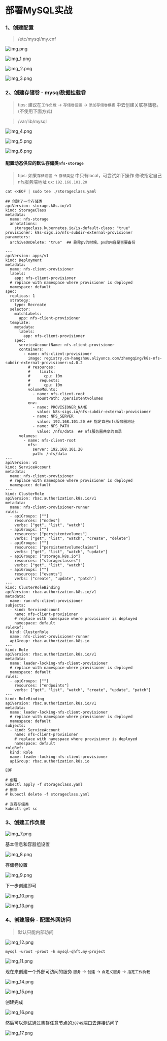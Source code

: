 # 部署MySQL实战

### 1、创建配置

> /etc/mysql/my.cnf

![img.png](images/kubesphere-deploy-mysql-01.png)

![img_1.png](images/kubesphere-deploy-mysql-02.png)

![img_2.png](images/kubesphere-deploy-mysql-03.png)

![img_3.png](images/kubesphere-deploy-mysql-04.png)

### 2、创建存储卷 - mysql数据挂载卷

> tips: 建议在`工作负载` -> `存储卷设置` -> `添加存储卷模板` 中去创建关联存储卷。(不使用下面方式)

> /var/lib/mysql

![img_4.png](images/kubesphere-deploy-mysql-05.png)

![img_5.png](images/kubesphere-deploy-mysql-06.png)

![img_6.png](images/kubesphere-deploy-mysql-07.png)

#### 配置动态供应的默认存储类`nfs-storage`

> tips: 如果`存储设置` -> `存储类型` 中只有local，可尝试如下操作
> 修改指定自己nfs服务端地址 ex: `192.168.101.20`

```shell
cat <<EOF | sudo tee ./storageclass.yaml

## 创建了一个存储类
apiVersion: storage.k8s.io/v1
kind: StorageClass
metadata:
  name: nfs-storage
  annotations:
    storageclass.kubernetes.io/is-default-class: "true"
provisioner: k8s-sigs.io/nfs-subdir-external-provisioner
parameters:
  archiveOnDelete: "true"  ## 删除pv的时候，pv的内容是否要备份

---
apiVersion: apps/v1
kind: Deployment
metadata:
  name: nfs-client-provisioner
  labels:
    app: nfs-client-provisioner
  # replace with namespace where provisioner is deployed
  namespace: default
spec:
  replicas: 1
  strategy:
    type: Recreate
  selector:
    matchLabels:
      app: nfs-client-provisioner
  template:
    metadata:
      labels:
        app: nfs-client-provisioner
    spec:
      serviceAccountName: nfs-client-provisioner
      containers:
        - name: nfs-client-provisioner
          image: registry.cn-hangzhou.aliyuncs.com/zhengqing/k8s-nfs-subdir-external-provisioner:v4.0.2
          # resources:
          #    limits:
          #      cpu: 10m
          #    requests:
          #      cpu: 10m
          volumeMounts:
            - name: nfs-client-root
              mountPath: /persistentvolumes
          env:
            - name: PROVISIONER_NAME
              value: k8s-sigs.io/nfs-subdir-external-provisioner
            - name: NFS_SERVER
              value: 192.168.101.20 ## 指定自己nfs服务器地址
            - name: NFS_PATH  
              value: /nfs/data  ## nfs服务器共享的目录
      volumes:
        - name: nfs-client-root
          nfs:
            server: 192.168.101.20
            path: /nfs/data
---
apiVersion: v1
kind: ServiceAccount
metadata:
  name: nfs-client-provisioner
  # replace with namespace where provisioner is deployed
  namespace: default
---
kind: ClusterRole
apiVersion: rbac.authorization.k8s.io/v1
metadata:
  name: nfs-client-provisioner-runner
rules:
  - apiGroups: [""]
    resources: ["nodes"]
    verbs: ["get", "list", "watch"]
  - apiGroups: [""]
    resources: ["persistentvolumes"]
    verbs: ["get", "list", "watch", "create", "delete"]
  - apiGroups: [""]
    resources: ["persistentvolumeclaims"]
    verbs: ["get", "list", "watch", "update"]
  - apiGroups: ["storage.k8s.io"]
    resources: ["storageclasses"]
    verbs: ["get", "list", "watch"]
  - apiGroups: [""]
    resources: ["events"]
    verbs: ["create", "update", "patch"]
---
kind: ClusterRoleBinding
apiVersion: rbac.authorization.k8s.io/v1
metadata:
  name: run-nfs-client-provisioner
subjects:
  - kind: ServiceAccount
    name: nfs-client-provisioner
    # replace with namespace where provisioner is deployed
    namespace: default
roleRef:
  kind: ClusterRole
  name: nfs-client-provisioner-runner
  apiGroup: rbac.authorization.k8s.io
---
kind: Role
apiVersion: rbac.authorization.k8s.io/v1
metadata:
  name: leader-locking-nfs-client-provisioner
  # replace with namespace where provisioner is deployed
  namespace: default
rules:
  - apiGroups: [""]
    resources: ["endpoints"]
    verbs: ["get", "list", "watch", "create", "update", "patch"]
---
kind: RoleBinding
apiVersion: rbac.authorization.k8s.io/v1
metadata:
  name: leader-locking-nfs-client-provisioner
  # replace with namespace where provisioner is deployed
  namespace: default
subjects:
  - kind: ServiceAccount
    name: nfs-client-provisioner
    # replace with namespace where provisioner is deployed
    namespace: default
roleRef:
  kind: Role
  name: leader-locking-nfs-client-provisioner
  apiGroup: rbac.authorization.k8s.io
  
EOF

# 创建
kubectl apply -f storageclass.yaml
# 删除
# kubectl delete -f storageclass.yaml

# 查看存储类
kubectl get sc
```

### 3、创建工作负载

![img_7.png](images/kubesphere-deploy-mysql-08.png)

基本信息和容器组设置

![img_8.png](images/kubesphere-deploy-mysql-09.png)

存储卷设置

![img_9.png](images/kubesphere-deploy-mysql-10.png)

下一步创建即可

![img_10.png](images/ikubesphere-deploy-mysql-11.png)

![img_13.png](images/ikubesphere-deploy-mysql-12.png)

### 4、创建服务 - 配置外网访问

> 默认只能内部访问

![img_12.png](images/ikubesphere-deploy-mysql-13.png)

```shell
mysql -uroot -proot -h mysql-qhft.my-project
```

![img_11.png](images/ikubesphere-deploy-mysql-14.png)

现在来创建一个外部可访问的服务 `服务` -> `创建` -> `自定义服务` -> `指定工作负载`

![img_14.png](images/ikubesphere-deploy-mysql-15.png)

![img_15.png](images/ikubesphere-deploy-mysql-16.png)

创建完成

![img_16.png](images/ikubesphere-deploy-mysql-17.png)

然后可以测试通过集群任意节点的`30749`端口去连接访问了

![img_17.png](images/ikubesphere-deploy-mysql-18.png)
